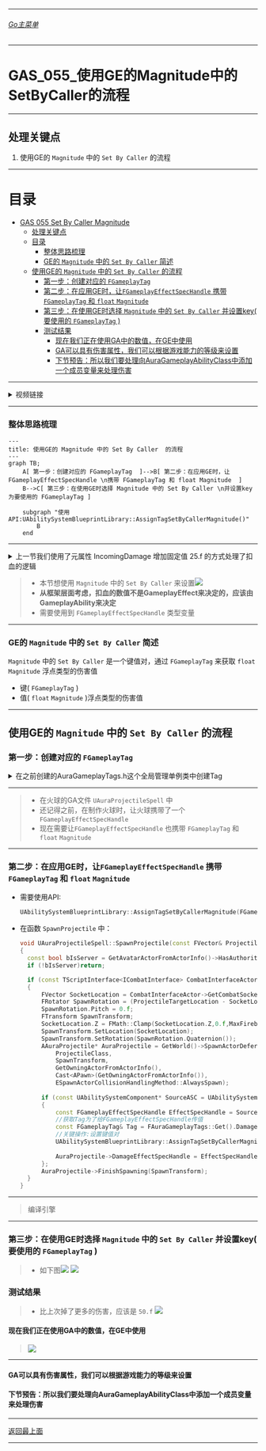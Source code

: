 ___________________________________________________________________________________________
###### [Go主菜单](../MainMenu.md)
___________________________________________________________________________________________

# GAS_055_使用GE的Magnitude中的SetByCaller的流程

___________________________________________________________________________________________

## 处理关键点

1. 使用GE的 `Magnitude` 中的 `Set By Caller`  的流程

___________________________________________________________________________________________

# 目录


- [GAS 055 Set By Caller Magnitude](#gas-055-set-by-caller-magnitude)
	- [处理关键点](#处理关键点)
	- [目录](#目录)
		- [整体思路梳理](#整体思路梳理)
		- [GE的 `Magnitude` 中的 `Set By Caller`  简述](#ge的-magnitude-中的-set-by-caller--简述)
	- [使用GE的 `Magnitude` 中的 `Set By Caller`  的流程](#使用ge的-magnitude-中的-set-by-caller--的流程)
		- [第一步：创建对应的 `FGameplayTag`](#第一步创建对应的-fgameplaytag)
		- [第二步：在应用GE时，让`FGameplayEffectSpecHandle` 携带 `FGameplayTag` 和 `float` `Magnitude`](#第二步在应用ge时让fgameplayeffectspechandle-携带-fgameplaytag-和-float-magnitude)
		- [第三步：在使用GE时选择 `Magnitude` 中的 `Set By Caller`  并设置key( 要使用的 `FGameplayTag` )](#第三步在使用ge时选择-magnitude-中的-set-by-caller--并设置key-要使用的-fgameplaytag-)
		- [测试结果](#测试结果)
			- [现在我们正在使用GA中的数值，在GE中使用](#现在我们正在使用ga中的数值在ge中使用)
			- [GA可以具有伤害属性，我们可以根据游戏能力的等级来设置](#ga可以具有伤害属性我们可以根据游戏能力的等级来设置)
			- [下节预告：所以我们要处理向AuraGameplayAbilityClass中添加一个成员变量来处理伤害](#下节预告所以我们要处理向auragameplayabilityclass中添加一个成员变量来处理伤害)



___________________________________________________________________________________________

<details>
<summary>视频链接</summary>

[3. Set By Caller Magnitude_哔哩哔哩_bilibili](https://www.bilibili.com/video/BV1JD421E7yC?p=132&vd_source=9e1e64122d802b4f7ab37bd325a89e6c)

</details>

___________________________________________________________________________________________

### 整体思路梳理

```mermaid
---
title: 使用GE的 Magnitude 中的 Set By Caller  的流程
---
graph TB;
	A[ 第一步：创建对应的 FGameplayTag  ]-->B[ 第二步：在应用GE时，让 FGameplayEffectSpecHandle \n携带 FGameplayTag 和 float Magnitude  ]
	B-->C[ 第三步：在使用GE时选择 Magnitude 中的 Set By Caller \n并设置key为要使用的 FGameplayTag ]
	
	subgraph "使用API:UAbilitySystemBlueprintLibrary::AssignTagSetByCallerMagnitude()"
		B
	end
```

___________________________________________________________________________________________

<details>
<summary>上一节我们使用了元属性 IncomingDamage 增加固定值 25.f 的方式处理了扣血的逻辑</summary>

![](https://github.com/liyunlong618/LiYunLongKnowledgeLibrary/blob/main/UECPP/Models/GAS/GAS_2_Aura/DetailContent/Image/GAS_055/2.png?raw=true)

</details>

> - 本节想使用 `Magnitude` 中的 `Set By Caller`  来设置![](https://github.com/liyunlong618/LiYunLongKnowledgeLibrary/blob/main/UECPP/Models/GAS/GAS_2_Aura/DetailContent/Image/GAS_055/1.png?raw=true)
> - **从框架层面考虑，扣血的数值不是GameplayEffect来决定的，应该由GameplayAbility来决定**
> - 需要使用到 `FGameplayEffectSpecHandle` 类型变量

___________________________________________________________________________________________
### GE的 `Magnitude` 中的 `Set By Caller`  简述
 `Magnitude` 中的 `Set By Caller`  是一个键值对，通过 `FGameplayTag` 来获取 `float` `Magnitude` 浮点类型的伤害值
- 键( `FGameplayTag` )
- 值( `float` `Magnitude` )浮点类型的伤害值
___________________________________________________________________________________________
## 使用GE的 `Magnitude` 中的 `Set By Caller`  的流程

### 第一步：创建对应的 `FGameplayTag` 

<details>
<summary>在之前创建的AuraGameplayTags.h这个全局管理单例类中创建Tag</summary>



+ `头文件` `FAuraGameplayTags` 结构体中：
```cpp
public:
	FGameplayTag Damage;
```

+ `源文件` `InitializeNativeGameplayTags` 函数中：
```cpp
GameplayTags.Damage = UGameplayTagsManager::Get().AddNativeGameplayTag(  
    FName("Damage"),  
    FString("Damage"));
```


</details>

___________________________________________________________________________________________

>- 在火球的GA文件 `UAuraProjectileSpell` 中
>- 还记得之前，在制作火球时，让火球携带了一个 `FGameplayEffectSpecHandle` 
>- 现在需要让`FGameplayEffectSpecHandle` 也携带 `FGameplayTag` 和 `float` `Magnitude` 


___________________________________________________________________________________________
### 第二步：在应用GE时，让`FGameplayEffectSpecHandle` 携带 `FGameplayTag` 和 `float` `Magnitude` 

- 需要使用API:

  ```CPP
  UAbilitySystemBlueprintLibrary::AssignTagSetByCallerMagnitude(FGameplayEffectSpecHandle SpecHandle, FGameplayTag DataTag, float Magnitude/*Magnitude指的是伤害数值*/);
  ```

- 在函数 `SpawnProjectile` 中：

  ```CPP
  void UAuraProjectileSpell::SpawnProjectile(const FVector& ProjectileTargetLocation)
  {
  	const bool bIsServer = GetAvatarActorFromActorInfo()->HasAuthority();
  	if (!bIsServer)return;
  
  	if (const TScriptInterface<ICombatInterface> CombatInterfaceActor = GetAvatarActorFromActorInfo())
  	{
  		FVector SocketLocation = CombatInterfaceActor->GetCombatSocketLocation();
  		FRotator SpawnRotation = (ProjectileTargetLocation - SocketLocation).Rotation();
  		SpawnRotation.Pitch = 0.f;
  		FTransform SpawnTransform;
  		SocketLocation.Z = FMath::Clamp(SocketLocation.Z,0.f,MaxFireballHeight);
  		SpawnTransform.SetLocation(SocketLocation);
  		SpawnTransform.SetRotation(SpawnRotation.Quaternion());
  		AAuraProjectile* AuraProjectile = GetWorld()->SpawnActorDeferred<AAuraProjectile>(
  			ProjectileClass,
  			SpawnTransform,
  			GetOwningActorFromActorInfo(),
  			Cast<APawn>(GetOwningActorFromActorInfo()),
  			ESpawnActorCollisionHandlingMethod::AlwaysSpawn);
  		
  		if (const UAbilitySystemComponent* SourceASC = UAbilitySystemBlueprintLibrary::GetAbilitySystemComponent(GetAvatarActorFromActorInfo()))
  		{
  			const FGameplayEffectSpecHandle EffectSpecHandle = SourceASC->MakeOutgoingSpec(DamageEffectClass,GetAbilityLevel(),SourceASC->MakeEffectContext());
  			//获取Tag为了给FGameplayEffectSpecHandle传值
  			const FGameplayTag& Tag = FAuraGameplayTags::Get().Damage;
  			//关键操作:设置键值对
  			UAbilitySystemBlueprintLibrary::AssignTagSetByCallerMagnitude(EffectSpecHandle,Tag,50.f/*这里临时给了50.f*/);
  			
  			AuraProjectile->DamageEffectSpecHandle = EffectSpecHandle;
  		};
  		AuraProjectile->FinishSpawning(SpawnTransform);
  	}
  }
  ```

___________________________________________________________________________________________

>编译引擎

___________________________________________________________________________________________

### 第三步：在使用GE时选择 `Magnitude` 中的 `Set By Caller`  并设置key( 要使用的 `FGameplayTag` )

> - 如下图![](https://github.com/liyunlong618/LiYunLongKnowledgeLibrary/blob/main/UECPP/Models/GAS/GAS_2_Aura/DetailContent/Image/GAS_055/4.png?raw=true)  ![](https://github.com/liyunlong618/LiYunLongKnowledgeLibrary/blob/main/UECPP/Models/GAS/GAS_2_Aura/DetailContent/Image/GAS_055/5.png?raw=true)


### 测试结果

> - 比上次掉了更多的伤害，应该是 `50.f` ![](https://github.com/liyunlong618/LiYunLongKnowledgeLibrary/blob/main/UECPP/Models/GAS/GAS_2_Aura/DetailContent/Image/GAS_055/6.png?raw=true)

#### 现在我们正在使用GA中的数值，在GE中使用

> ![](https://github.com/liyunlong618/LiYunLongKnowledgeLibrary/blob/main/UECPP/Models/GAS/GAS_2_Aura/DetailContent/Image/GAS_055/7.png?raw=true)

___________________________________________________________________________________________
#### GA可以具有伤害属性，我们可以根据游戏能力的等级来设置

#### 下节预告：所以我们要处理向AuraGameplayAbilityClass中添加一个成员变量来处理伤害

___________________________________________________________________________________________

[返回最上面](#Go主菜单)

___________________________________________________________________________________________